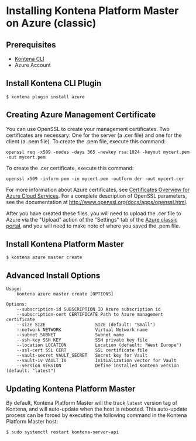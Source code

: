 # Installing Kontena Platform Master on Azure (classic)

## Prerequisites

- [Kontena CLI](cli.md)
- Azure Account

## Install Kontena CLI Plugin

```
$ kontena plugin install azure
```

## Creating Azure Management Certificate

You can use OpenSSL to create your management certificates. Two certificates are necessary: One for the server (a .cer file) and one for the client (a .pem file). To create the .pem file, execute this command:

```
openssl req -x509 -nodes -days 365 -newkey rsa:1024 -keyout mycert.pem -out mycert.pem
```

To create the .cer certificate, execute this command:

```
openssl x509 -inform pem -in mycert.pem -outform der -out mycert.cer
```

For more information about Azure certificates, see [Certificates Overview for Azure Cloud Services](https://azure.microsoft.com/en-us/documentation/articles/cloud-services-certs-create/). For a complete description of OpenSSL parameters, see the documentation at http://www.openssl.org/docs/apps/openssl.html.

After you have created these files, you will need to upload the .cer file to Azure via the "Upload" action of the "Settings" tab of the [Azure classic portal](https://manage.windowsazure.com/), and you will need to make note of where you saved the .pem file.

## Install Kontena Platform Master

```
$ kontena azure master create
```

## Advanced Install Options

```
Usage:
    kontena azure master create [OPTIONS]

Options:
    --subscription-id SUBSCRIPTION ID Azure subscription id
    --subscription-cert CERTIFICATE Path to Azure management certificate
    --size SIZE                   SIZE (default: "Small")
    --network NETWORK             Virtual Network name
    --subnet SUBNET               Subnet name
    --ssh-key SSH KEY             SSH private key file
    --location LOCATION           Location (default: "West Europe")
    --ssl-cert SSL CERT           SSL certificate file
    --vault-secret VAULT_SECRET   Secret key for Vault
    --vault-iv VAULT_IV           Initialization vector for Vault
    --version VERSION             Define installed Kontena version (default: "latest")
```

## Updating Kontena Platform Master

By default, Kontena Platform Master will the track `latest` version tag of Kontena, and will auto-update when the host is rebooted. This auto-update process can be forced by executing the following command in the Kontena Platform Master host:

```
$ sudo systemctl restart kontena-server-api
```
